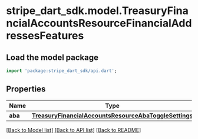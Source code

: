 # stripe_dart_sdk.model.TreasuryFinancialAccountsResourceFinancialAddressesFeatures

## Load the model package
```dart
import 'package:stripe_dart_sdk/api.dart';
```

## Properties
Name | Type | Description | Notes
------------ | ------------- | ------------- | -------------
**aba** | [**TreasuryFinancialAccountsResourceAbaToggleSettings**](TreasuryFinancialAccountsResourceAbaToggleSettings.md) |  | [optional] 

[[Back to Model list]](../README.md#documentation-for-models) [[Back to API list]](../README.md#documentation-for-api-endpoints) [[Back to README]](../README.md)


